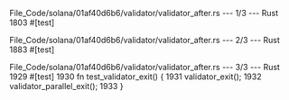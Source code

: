 File_Code/solana/01af40d6b6/validator/validator_after.rs --- 1/3 --- Rust
1803     #[test]                                                                                                                                               

File_Code/solana/01af40d6b6/validator/validator_after.rs --- 2/3 --- Rust
1883     #[test]                                                                                                                                               

File_Code/solana/01af40d6b6/validator/validator_after.rs --- 3/3 --- Rust
                                                                                                                                                             1929     #[test]
                                                                                                                                                             1930     fn test_validator_exit() {
                                                                                                                                                             1931         validator_exit();
                                                                                                                                                             1932         validator_parallel_exit();
                                                                                                                                                             1933     }

